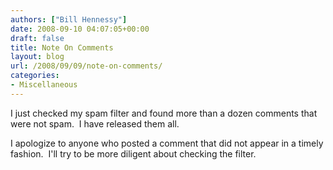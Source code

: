 ```yaml
---
authors: ["Bill Hennessy"]
date: 2008-09-10 04:07:05+00:00
draft: false
title: Note On Comments
layout: blog
url: /2008/09/09/note-on-comments/
categories:
- Miscellaneous
---
```


I just checked my spam filter and found more than a dozen comments that were not spam.  I have released them all.

I apologize to anyone who posted a comment that did not appear in a timely fashion.  I'll try to be more diligent about checking the filter.
